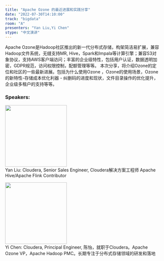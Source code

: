 ```yaml
---
title: "Apache Ozone 的最近进展和实践分享"
date: "2022-07-30T14:10:00"
track: "bigdata"
room: "A"
presenters: "Yan Liu,Yi Chen"
stype: "中文演讲"
---
```

Apache Ozone是Hadoop社区推出的新一代分布式存储，构架简洁易扩展，兼容Hadoop文件系统，无缝支持MR, Hive，Spark和Impala等计算引擎；兼容S3对象协议，支持AWS客户端访问；丰富的企业级特性，包括用户认证，数据透明加密，GDPR规范，访问权限控制，配额管理等等。
      本次分享，将介绍Ozone的定位和社区的一些最新进展。包括为什么使用Ozone ，Ozone的使用场景，Ozone的新特性-存储成本优化利器 - 纠删码的进度和现状，文件目录操作的优化提升，企业级多租户的支持等等。
 ### Speakers: 
 <img src="images/speaker/1059.png" width="200" /><br>Yan Liu: Cloudera, Senior Sales Engineer, Cloudera解决方案工程师
Apache Hive/Apache Flink Contributor

 <img src="images/speaker/1059_2.png" width="200" /><br>Yi Chen: Cloudera, Principal Engineer, 陈怡，就职于Cloudera。Apache Ozone VP，Apache Hadoop PMC。长期专注于分布式存储领域的研发和落地

 